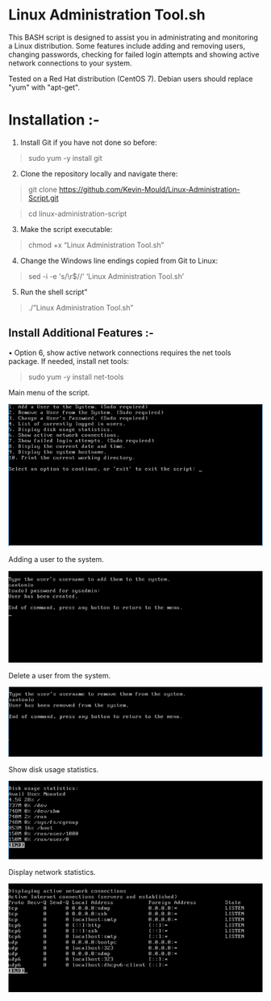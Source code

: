 # Linux Administration Tool.sh
This BASH script is designed to assist you in administrating and monitoring a Linux distribution. Some features include adding and removing users, changing passwords, checking for failed login attempts and showing active network connections to your system. 

Tested on a Red Hat distribution (CentOS 7). Debian users should replace "yum" with "apt-get".

# **Installation :-**
1.	Install Git if you have not done so before:
> sudo yum -y install git
2.	Clone the repository locally and navigate there:
> git clone https://github.com/Kevin-Mould/Linux-Administration-Script.git

> cd linux-administration-script
3.	Make the script executable:
> chmod +x “Linux Administration Tool.sh”
4.	Change the Windows line endings copied from Git to Linux:
> sed -i -e 's/\r$//' ‘Linux Administration Tool.sh’
5.	Run the shell script”
>	./”Linux Administration Tool.sh”


## **Install Additional Features :-**

•	Option 6, show active network connections requires the net tools package. If needed, install net tools:
> sudo yum -y install net-tools

Main menu of the script.

![](Pictures/mainMenu.PNG)

Adding a user to the system.

![](Pictures/addUser.PNG)

Delete a user from the system.

![](Pictures/delUser.PNG)

Show disk usage statistics.

![](Pictures/diskUsage.PNG)

Display network statistics.

![](Pictures/networkStats.PNG)
